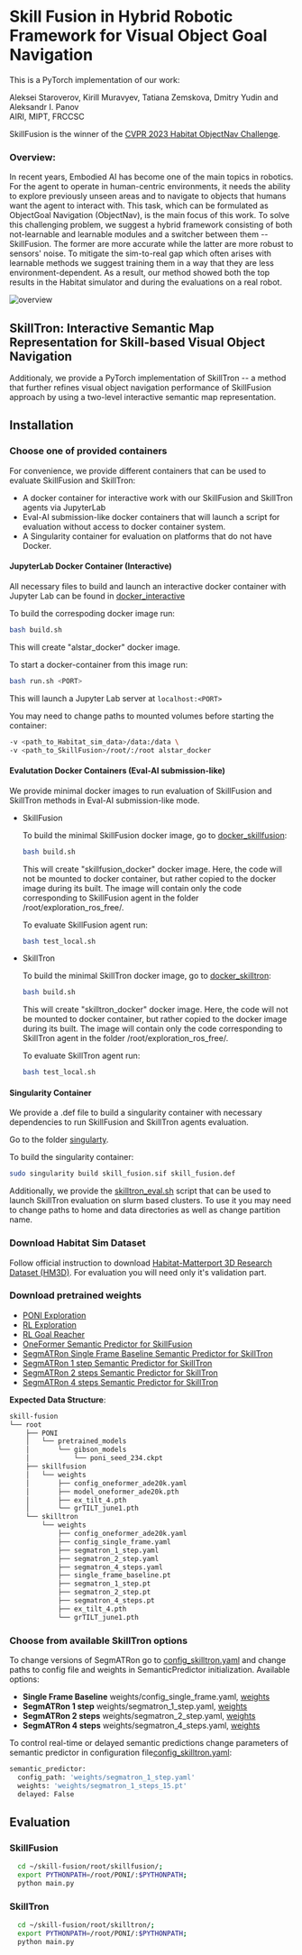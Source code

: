 # Skill Fusion in Hybrid Robotic Framework for Visual Object Goal Navigation 
This is a PyTorch implementation of our work:

Aleksei Staroverov, Kirill Muravyev, Tatiana Zemskova, Dmitry Yudin and Aleksandr I. Panov<br />
AIRI, MIPT, FRCCSC

SkillFusion is the winner of the [CVPR 2023 Habitat ObjectNav Challenge](https://aihabitat.org/challenge/2023/).

### Overview:
In recent years, Embodied AI has become one of the main topics in robotics. For the agent to operate in human-centric environments, it needs the ability to explore previously unseen areas and to navigate to objects that humans want the agent to interact with. This task, which can be formulated as ObjectGoal Navigation (ObjectNav), is the main focus of this work. To solve this challenging problem, we suggest a hybrid framework consisting of both not-learnable and learnable modules and a switcher between them -- SkillFusion. The former are more accurate while the latter are more robust to sensors' noise. To mitigate the sim-to-real gap which often arises with learnable methods we suggest training them in a way that they are less environment-dependent. As a result, our method showed both the top results in the Habitat simulator and during the evaluations on a real robot.

![overview](./docs/objectnav_spec_2023.gif)

## SkillTron: Interactive Semantic Map Representation for Skill-based Visual Object Navigation

Additionaly, we provide a PyTorch implementation of SkillTron -- a method that further refines visual object navigation performance of SkillFusion approach by using a two-level interactive semantic map representation.

## Installation

### Choose one of provided containers
For convenience, we provide different containers that can be used to evaluate SkillFusion and SkillTron:
- A docker container for interactive work with our SkillFusion and SkillTron agents via JupyterLab
- Eval-AI submission-like docker containers that will launch a script for evaluation without access to docker container system.
- A Singularity container for evaluation on platforms that do not have Docker.

#### JupyterLab Docker Container (Interactive)

All necessary files to build and launch an interactive docker container with Jupyter Lab can be found in [docker_interactive](docker_interactive/) 

To build the correspoding docker image run:

```bash
bash build.sh
```

This will create "alstar_docker" docker image.


To start a docker-container from this image run: 

```bash
bash run.sh <PORT>
```

This will launch a Jupyter Lab server at ```localhost:<PORT>```

You may need to change paths to mounted volumes before starting the container:
```bash
-v <path_to_Habitat_sim_data>/data:/data \
-v <path_to_SkillFusion>/root/:/root alstar_docker
```

#### Evalutation Docker Containers (Eval-AI submission-like)

We provide minimal docker images to run evaluation of SkillFusion and SkillTron methods in Eval-AI submission-like mode.

- SkillFusion

  To build the minimal SkillFusion docker image, go to [docker_skillfusion](docker_skillfusion/):

  ```bash
  bash build.sh
  ```

  This will create "skillfusion_docker" docker image. Here, the code will not be mounted to docker container, but rather copied to the docker image during its built. The image will contain only the code corresponding to SkillFusion agent in the folder /root/exploration_ros_free/. 

  To evaluate SkillFusion agent run:
  ```bash
  bash test_local.sh
  ```

- SkillTron

  To build the minimal SkillTron docker image, go to [docker_skilltron](docker_skilltron/):

  ```bash
  bash build.sh
  ```

  This will create "skilltron_docker" docker image. Here, the code will not be mounted to docker container, but rather copied to the docker image during its built. The image will contain only the code corresponding to SkillTron agent in the folder /root/exploration_ros_free/. 

  To evaluate SkillTron agent run:
  ```bash
  bash test_local.sh
  ```

#### Singularity Container

We provide a .def file to build a singularity container with necessary dependencies to run SkillFusion and SkillTron agents evaluation.

Go to the folder [singularty](singularity/).

To build the singularity container:

```bash
sudo singularity build skill_fusion.sif skill_fusion.def 
```

Additionally, we provide the [skilltron_eval.sh](singularity/skilltron_eval.sh) script that can be used to launch SkillTron evaluation on slurm based clusters. To use it you may need to change paths to home and data directories as well as change partition name.


### Download Habitat Sim Dataset

Follow official instruction to download [Habitat-Matterport 3D Research Dataset (HM3D)](https://github.com/facebookresearch/habitat-sim/blob/main/DATASETS.md). For evaluation you will need only it's validation part.

### Download pretrained weights

- [PONI Exploration](https://disk.yandex.ru/d/6v5SQ57ACvNpRg)
- [RL Exploration](https://disk.yandex.ru/d/zIb37VHjhh17tg)
- [RL Goal Reacher](https://disk.yandex.ru/d/Q-w2nZVNDu8mDA)
- [OneFormer Semantic Predictor for SkillFusion](https://disk.yandex.ru/d/BIAb3Jyh5G-_rQ)
- [SegmATRon Single Frame Baseline Semantic Predictor for SkillTron](https://disk.yandex.ru/d/p2GKLZ_Z49IWdA)
- [SegmATRon 1 step Semantic Predictor for SkillTron](https://disk.yandex.ru/d/DwRCff70Ij3ang)
- [SegmATRon 2 steps Semantic Predictor for SkillTron](https://disk.yandex.ru/d/a-LWtayiJf54VA)
- [SegmATRon 4 steps Semantic Predictor for SkillTron](https://disk.yandex.ru/d/goW34Me8jbme9A)

**Expected Data Structure**:
```bash
skill-fusion
└── root
    ├── PONI
    │   └── pretrained_models
    │       └── gibson_models
    │           └── poni_seed_234.ckpt
    ├── skillfusion
    │   └── weights
    │       ├── config_oneformer_ade20k.yaml
    │       ├── model_oneformer_ade20k.pth
    │       ├── ex_tilt_4.pth
    │       └── grTILT_june1.pth
    └── skilltron
        └── weights
            ├── config_oneformer_ade20k.yaml
            ├── config_single_frame.yaml
            ├── segmatron_1_step.yaml
            ├── segmatron_2_step.yaml
            ├── segmatron_4_steps.yaml
            ├── single_frame_baseline.pt
            ├── segmatron_1_step.pt
            ├── segmatron_2_step.pt
            ├── segmatron_4_steps.pt
            ├── ex_tilt_4.pth
            └── grTILT_june1.pth
```


### Choose from available SkillTron options
To change versions of SegmATRon go to [config_skilltron.yaml](root/skilltron/config_skilltron.yaml) and change paths to config file and weights in SemanticPredictor initialization.
Available options:

- **Single Frame Baseline** weights/config_single_frame.yaml, [weights](https://disk.yandex.ru/d/p2GKLZ_Z49IWdA)
- **SegmATRon 1 step** weights/segmatron_1_step.yaml, [weights](https://disk.yandex.ru/d/DwRCff70Ij3ang)
- **SegmATRon 2 steps** weights/segmatron_2_step.yaml, [weights](https://disk.yandex.ru/d/a-LWtayiJf54VA)
- **SegmATRon 4 steps** weights/segmatron_4_steps.yaml, [weights](https://disk.yandex.ru/d/goW34Me8jbme9A)

To control real-time or delayed semantic predictions change parameters of semantic predictor in configuration file[config_skilltron.yaml](root/skilltron/config_skilltron.yaml):

```bash
semantic_predictor:
  config_path: 'weights/segmatron_1_step.yaml'
  weights: 'weights/segmatron_1_steps_15.pt'
  delayed: False
```

## Evaluation

### SkillFusion
```bash
  cd ~/skill-fusion/root/skillfusion/;
  export PYTHONPATH=/root/PONI/:$PYTHONPATH;
  python main.py
```
### SkillTron
```bash
  cd ~/skill-fusion/root/skilltron/;
  export PYTHONPATH=/root/PONI/:$PYTHONPATH;
  python main.py
```